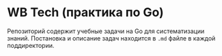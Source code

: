 # WB Tech (практика по Go)

Репозиторий содержит учебные задачи на Go для систематизации знаний. Постановка и описание задач находится в `.md` файле в каждой поддиректории.